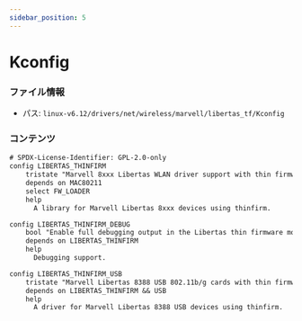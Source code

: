 ```yaml
---
sidebar_position: 5
---
```

# Kconfig

### ファイル情報

- パス: `linux-v6.12/drivers/net/wireless/marvell/libertas_tf/Kconfig`

### コンテンツ

```txt
# SPDX-License-Identifier: GPL-2.0-only
config LIBERTAS_THINFIRM
	tristate "Marvell 8xxx Libertas WLAN driver support with thin firmware"
	depends on MAC80211
	select FW_LOADER
	help
	  A library for Marvell Libertas 8xxx devices using thinfirm.

config LIBERTAS_THINFIRM_DEBUG
	bool "Enable full debugging output in the Libertas thin firmware module."
	depends on LIBERTAS_THINFIRM
	help
	  Debugging support.

config LIBERTAS_THINFIRM_USB
	tristate "Marvell Libertas 8388 USB 802.11b/g cards with thin firmware"
	depends on LIBERTAS_THINFIRM && USB
	help
	  A driver for Marvell Libertas 8388 USB devices using thinfirm.

```
